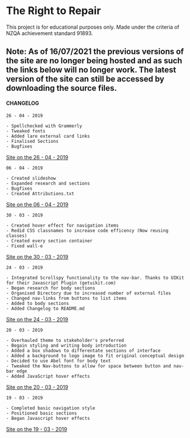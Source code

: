 # The Right to Repair
This project is for educational purposes only. Made under the criteria of NZQA achievement standard 91893.

## Note: As of 16/07/2021 the previous versions of the site are no longer being hosted and as such the links below will no longer work. The latest version of the site can still be accessed by downloading the source files.

#### CHANGELOG
```
26 - 04 - 2019

- Spellchecked with Grammerly
- Tweaked fonts
- Added lare external card links
- Finalised Sections
- Bugfixes
```
[Site on the 26 - 04 - 2019](http://s319er.ddns.net/rightToRepair26/index.html)

```
06 - 04 - 2019

- Created slideshow
- Expanded research and sections
- Bugfixes
- Created Attributions.txt
```
[Site on the 06 - 04 - 2019](http://s319er.ddns.net/rightToRepair6/index.html)

```
30 - 03 - 2019

- Created hover effect for navigation items
- Redid CSS classnames to increase code efficency (Now reusing classes)
- Created every section container
- Fixed wall-e
```
[Site on the 30 - 03 - 2019](http://s319er.ddns.net/rightToRepair30/index.html)


```
24 - 03 - 2019

- Integrated Scrollspy functionality to the nav-bar. Thanks to UIKit for their Javascript Plugin (getuikit.com)
- Began research for body sections
- Organised Directory due to increased number of external files
- Changed nav-links from buttons to list items
- Added to body sections
- Added Changelog to README.md
```
[Site on the 24 - 03 - 2019](http://s319er.ddns.net/rightToRepair24/index.html)


```
20 - 03 - 2019

- Overhauled theme to stakeholder's preferred
- Begain styling and writing body introduction
- Added a box shadows to differentate sections of interface
- Added a background to logo image to fit original conceptual design
- Decided to use Abel font for body text
- Tweaked the Nav-buttons to allow for space between button and nav-bar edge
- Added JavaScript hover effects
```
[Site on the 20 - 03 - 2019](http://s319er.ddns.net/rightToRepair20/index.html)


```
19 - 03 - 2019

- Completed basic navigation style
- Positioned basic sections
- Began Javascript hover effects
```
[Site on the 19 - 03 - 2019](http://s319er.ddns.net/rightToRepair19/index.html)

